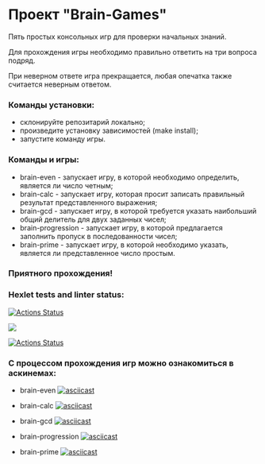 # **Проект "Brain-Games"**

Пять простых консольных игр для проверки начальных знаний.

Для прохождения игры необходимо правильно ответить на три вопроса подряд.

При неверном ответе игра прекращается, любая опечатка также считается неверным ответом.


### Команды установки:
* склонируйте репозитарий локально;
* произведите установку зависимостей (make install);
* запустите команду игры.


### Команды и игры:
* brain-even - запускает игру, в которой необходимо определить, является ли число четным;
* brain-calc - запускает игру, которая просит записать правильный результат представленного выражения;
* brain-gcd - запускает игру, в которой требуется указать наибольший общий делитель для двух заданных чисел;
* brain-progression - запускает игру, в которой предлагается заполнить пропуск в последованности чисел;
* brain-prime - запускает игру, в которой необходимо указать, является ли представленное число простым.


### Приятного прохождения!


### Hexlet tests and linter status:
[![Actions Status](https://github.com/DenisFrolkin/frontend-project-lvl1/workflows/hexlet-check/badge.svg)](https://github.com/DenisFrolkin/frontend-project-lvl1/actions)

<a href="https://codeclimate.com/github/codeclimate/codeclimate/maintainability"><img src="https://api.codeclimate.com/v1/badges/a99a88d28ad37a79dbf6/maintainability" /></a>

[![Actions Status](https://github.com/DenisFrolkin/frontend-project-lvl1/actions/workflows/action.yml/badge.svg)](https://github.com/DenisFrolkin/frontend-project-lvl1/actions)

### С процессом прохождения игр можно ознакомиться в аскинемах:

* brain-even
[![asciicast](https://asciinema.org/a/WIDL0AEiBpsEeBmE9saz7t8d3.svg)](https://asciinema.org/a/WIDL0AEiBpsEeBmE9saz7t8d3)

* brain-calc
[![asciicast](https://asciinema.org/a/LSg0EcPgNLIyv6C2NaAxxL1CA.svg)](https://asciinema.org/a/LSg0EcPgNLIyv6C2NaAxxL1CA)

* brain-gcd
[![asciicast](https://asciinema.org/a/vcAfVk9wo3zXVErX0K8PRGGKS.svg)](https://asciinema.org/a/vcAfVk9wo3zXVErX0K8PRGGKS)

* brain-progression
[![asciicast](https://asciinema.org/a/72wEIJ7cE6JwWuJElIkU996N4.svg)](https://asciinema.org/a/72wEIJ7cE6JwWuJElIkU996N4)

* brain-prime
[![asciicast](https://asciinema.org/a/9ZO1HXKSC99vbxEHF8mY3wXDw.svg)](https://asciinema.org/a/9ZO1HXKSC99vbxEHF8mY3wXDw)
